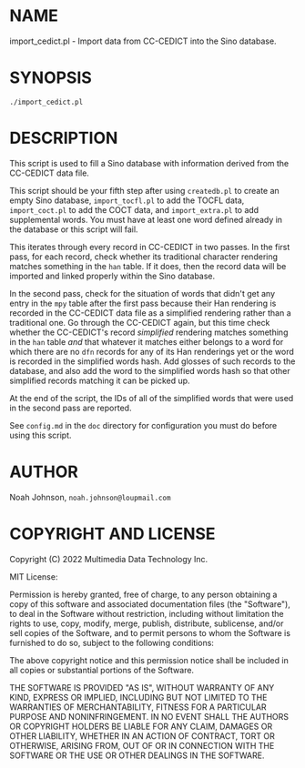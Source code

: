 # NAME

import\_cedict.pl - Import data from CC-CEDICT into the Sino database.

# SYNOPSIS

    ./import_cedict.pl

# DESCRIPTION

This script is used to fill a Sino database with information derived
from the CC-CEDICT data file.  

This script should be your fifth step after using `createdb.pl` to
create an empty Sino database, `import_tocfl.pl` to add the TOCFL
data, `import_coct.pl` to add the COCT data, and `import_extra.pl` to
add supplemental words.  You must have at least one word defined already
in the database or this script will fail.

This iterates through every record in CC-CEDICT in two passes.  In the
first pass, for each record, check whether its traditional character
rendering matches something in the `han` table.  If it does, then the
record data will be imported and linked properly within the Sino
database.

In the second pass, check for the situation of words that didn't get any
entry in the `mpy` table after the first pass because their Han
rendering is recorded in the CC-CEDICT data file as a simplified
rendering rather than a traditional one.  Go through the CC-CEDICT
again, but this time check whether the CC-CEDICT's record _simplified_
rendering matches something in the `han` table _and_ that whatever it
matches either belongs to a word for which there are no `dfn` records
for any of its Han renderings yet or the word is recorded in the
simplified words hash.  Add glosses of such records to the database, and
also add the word to the simplified words hash so that other simplified
records matching it can be picked up.

At the end of the script, the IDs of all of the simplified words that
were used in the second pass are reported.

See `config.md` in the `doc` directory for configuration you must do
before using this script.

# AUTHOR

Noah Johnson, `noah.johnson@loupmail.com`

# COPYRIGHT AND LICENSE

Copyright (C) 2022 Multimedia Data Technology Inc.

MIT License:

Permission is hereby granted, free of charge, to any person obtaining a
copy of this software and associated documentation files
(the "Software"), to deal in the Software without restriction, including
without limitation the rights to use, copy, modify, merge, publish,
distribute, sublicense, and/or sell copies of the Software, and to
permit persons to whom the Software is furnished to do so, subject to
the following conditions:

The above copyright notice and this permission notice shall be included
in all copies or substantial portions of the Software.

THE SOFTWARE IS PROVIDED "AS IS", WITHOUT WARRANTY OF ANY KIND, EXPRESS
OR IMPLIED, INCLUDING BUT NOT LIMITED TO THE WARRANTIES OF
MERCHANTABILITY, FITNESS FOR A PARTICULAR PURPOSE AND NONINFRINGEMENT.
IN NO EVENT SHALL THE AUTHORS OR COPYRIGHT HOLDERS BE LIABLE FOR ANY
CLAIM, DAMAGES OR OTHER LIABILITY, WHETHER IN AN ACTION OF CONTRACT,
TORT OR OTHERWISE, ARISING FROM, OUT OF OR IN CONNECTION WITH THE
SOFTWARE OR THE USE OR OTHER DEALINGS IN THE SOFTWARE.
